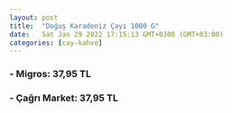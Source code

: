 ```yaml
---
layout: post
title:  "Doğuş Karadeniz Çayı 1000 G"
date:   Sat Jan 29 2022 17:15:13 GMT+0300 (GMT+03:00)
categories: [cay-kahve]
---
```




### - Migros: 37,95 TL

### - Çağrı Market: 37,95 TL

